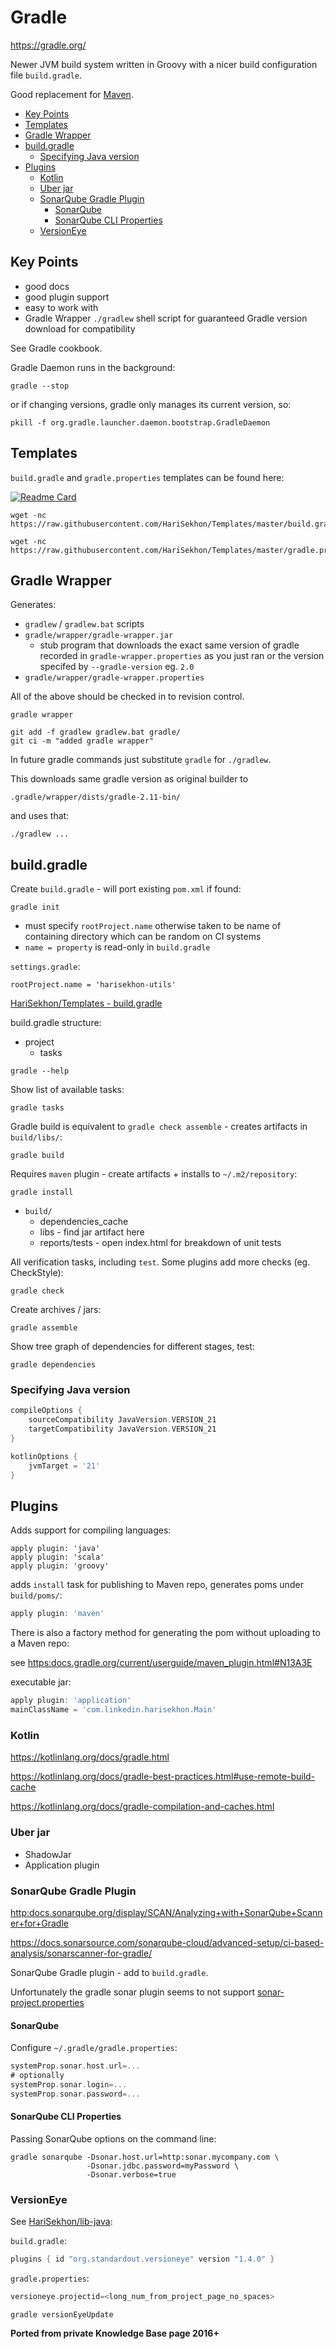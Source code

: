 # Gradle

<https://gradle.org/>

Newer JVM build system written in Groovy with a nicer build configuration file `build.gradle`.

Good replacement for [Maven](maven.md).

<!-- INDEX_START -->

- [Key Points](#key-points)
- [Templates](#templates)
- [Gradle Wrapper](#gradle-wrapper)
- [build.gradle](#buildgradle)
  - [Specifying Java version](#specifying-java-version)
- [Plugins](#plugins)
  - [Kotlin](#kotlin)
  - [Uber jar](#uber-jar)
  - [SonarQube Gradle Plugin](#sonarqube-gradle-plugin)
    - [SonarQube](#sonarqube)
    - [SonarQube CLI Properties](#sonarqube-cli-properties)
  - [VersionEye](#versioneye)

<!-- INDEX_END -->

## Key Points

- good docs
- good plugin support
- easy to work with
- Gradle Wrapper `./gradlew` shell script for guaranteed Gradle version download for compatibility

See Gradle cookbook.

Gradle Daemon runs in the background:

```shell
gradle --stop
```

or if changing versions, gradle only manages its current version, so:

```shell
pkill -f org.gradle.launcher.daemon.bootstrap.GradleDaemon
```

## Templates

`build.gradle` and `gradle.properties` templates can be found here:

[![Readme Card](https://github-readme-stats.vercel.app/api/pin/?username=HariSekhon&repo=Templates&theme=ambient_gradient&description_lines_count=3)](https://github.com/HariSekhon/Templates)

```shell
wget -nc https://raw.githubusercontent.com/HariSekhon/Templates/master/build.gradle
```

```shell
wget -nc https://raw.githubusercontent.com/HariSekhon/Templates/master/gradle.properties
```

## Gradle Wrapper

Generates:

- `gradlew` / `gradlew.bat` scripts
- `gradle/wrapper/gradle-wrapper.jar`
  - stub program that downloads the exact same version of gradle recorded in `gradle-wrapper.properties` as you just
    ran or the version specifed by `--gradle-version` eg. `2.0`
- `gradle/wrapper/gradle-wrapper.properties`

All of the above should be checked in to revision control.

```shell
gradle wrapper
```

```shell
git add -f gradlew gradlew.bat gradle/
git ci -m "added gradle wrapper"
```

In future gradle commands just substitute `gradle` for `./gradlew`.

This downloads same gradle version as original builder to

```text
.gradle/wrapper/dists/gradle-2.11-bin/
```

and uses that:

```shell
./gradlew ...
```

## build.gradle

Create `build.gradle` - will port existing `pom.xml` if found:

```shell
gradle init
```

- must specify `rootProject.name` otherwise taken to be name of containing directory which can be random on CI systems
- `name = property` is read-only in `build.gradle`

`settings.gradle`:

```properties
rootProject.name = 'harisekhon-utils'
```

[HariSekhon/Templates - build.gradle](https://github.com/HariSekhon/Templates/blob/master/build.gradle)

build.gradle structure:

- project
  - tasks

```shell
gradle --help
```

Show list of available tasks:

```shell
gradle tasks
```

Gradle build is equivalent to `gradle check assemble` - creates artifacts in `build/libs/`:

```shell
gradle build
```

Requires `maven` plugin - create artifacts + installs to `~/.m2/repository`:

```shell
gradle install
```

- `build/`
  - dependencies_cache
  - libs - find jar artifact here
  - reports/tests - open index.html for breakdown of unit tests

All verification tasks, including `test`. Some plugins add more checks (eg. CheckStyle):

```shell
gradle check
```

Create archives / jars:

```shell
gradle assemble
```

Show tree graph of dependencies for different stages, test:

```shell
gradle dependencies
```

### Specifying Java version

```groovy
compileOptions {
    sourceCompatibility JavaVersion.VERSION_21
    targetCompatibility JavaVersion.VERSION_21
}

kotlinOptions {
    jvmTarget = '21'
}
```

## Plugins

Adds support for compiling languages:

```shell
apply plugin: 'java'
apply plugin: 'scala'
apply plugin: 'groovy'
```

adds `install` task for publishing to Maven repo, generates poms under `build/poms/`:

```groovy
apply plugin: 'maven'
```

There is also a factory method for generating the pom without uploading to a Maven repo:

see <https:docs.gradle.org/current/userguide/maven_plugin.html#N13A3E>

executable jar:

```groovy
apply plugin: 'application'
mainClassName = 'com.linkedin.harisekhon.Main'
```

### Kotlin

<https://kotlinlang.org/docs/gradle.html>

<https://kotlinlang.org/docs/gradle-best-practices.html#use-remote-build-cache>

<https://kotlinlang.org/docs/gradle-compilation-and-caches.html>

### Uber jar

- ShadowJar
- Application plugin

### SonarQube Gradle Plugin

<http:docs.sonarqube.org/display/SCAN/Analyzing+with+SonarQube+Scanner+for+Gradle>

<https://docs.sonarsource.com/sonarqube-cloud/advanced-setup/ci-based-analysis/sonarscanner-for-gradle/>

SonarQube Gradle plugin - add to `build.gradle`.

Unfortunately the gradle sonar plugin seems to not support
[sonar-project.properties](https://github.com/HariSekhon/Templates/blob/master/sonar-project.properties)

#### SonarQube

Configure `~/.gradle/gradle.properties`:

```groovy
systemProp.sonar.host.url=...
# optionally
systemProp.sonar.login=...
systemProp.sonar.password=...
```

#### SonarQube CLI Properties

Passing SonarQube options on the command line:

```shell
gradle sonarqube -Dsonar.host.url=http:sonar.mycompany.com \
                 -Dsonar.jdbc.password=myPassword \
                 -Dsonar.verbose=true
```

### VersionEye

See [HariSekhon/lib-java](https://github.com/HariSekhon/lib-java):

`build.gradle`:

```groovy
plugins { id "org.standardout.versioneye" version "1.4.0" }
```

`gradle.properties`:

```groovy
versioneye.projectid=<long_num_from_project_page_no_spaces>
```

```shell
gradle versionEyeUpdate
```

**Ported from private Knowledge Base page 2016+**
